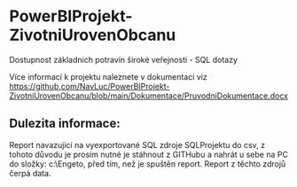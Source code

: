 # PowerBIProjekt-ZivotniUrovenObcanu
Dostupnost základních potravin široké veřejnosti - SQL dotazy

Více informací k projektu naleznete v dokumentaci viz https://github.com/NavLuc/PowerBIProjekt-ZivotniUrovenObcanu/blob/main/Dokumentace/PruvodniDokumentace.docx

Dulezita informace:
---------------------
Report navazující na vyexportované SQL zdroje SQLProjektu do csv, z tohoto důvodu je prosím nutné je stáhnout z GITHubu a nahrát u sebe na PC do složky: c:\Engeto\, před tím, než je spuštěn report. Report z těchto zdrojů čerpá data.
